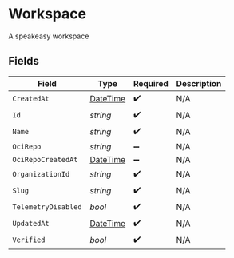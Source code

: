 # Workspace

A speakeasy workspace


## Fields

| Field                                                                                 | Type                                                                                  | Required                                                                              | Description                                                                           |
| ------------------------------------------------------------------------------------- | ------------------------------------------------------------------------------------- | ------------------------------------------------------------------------------------- | ------------------------------------------------------------------------------------- |
| `CreatedAt`                                                                           | [DateTime](https://learn.microsoft.com/en-us/dotnet/api/system.datetime?view=net-5.0) | :heavy_check_mark:                                                                    | N/A                                                                                   |
| `Id`                                                                                  | *string*                                                                              | :heavy_check_mark:                                                                    | N/A                                                                                   |
| `Name`                                                                                | *string*                                                                              | :heavy_check_mark:                                                                    | N/A                                                                                   |
| `OciRepo`                                                                             | *string*                                                                              | :heavy_minus_sign:                                                                    | N/A                                                                                   |
| `OciRepoCreatedAt`                                                                    | [DateTime](https://learn.microsoft.com/en-us/dotnet/api/system.datetime?view=net-5.0) | :heavy_minus_sign:                                                                    | N/A                                                                                   |
| `OrganizationId`                                                                      | *string*                                                                              | :heavy_check_mark:                                                                    | N/A                                                                                   |
| `Slug`                                                                                | *string*                                                                              | :heavy_check_mark:                                                                    | N/A                                                                                   |
| `TelemetryDisabled`                                                                   | *bool*                                                                                | :heavy_check_mark:                                                                    | N/A                                                                                   |
| `UpdatedAt`                                                                           | [DateTime](https://learn.microsoft.com/en-us/dotnet/api/system.datetime?view=net-5.0) | :heavy_check_mark:                                                                    | N/A                                                                                   |
| `Verified`                                                                            | *bool*                                                                                | :heavy_check_mark:                                                                    | N/A                                                                                   |
